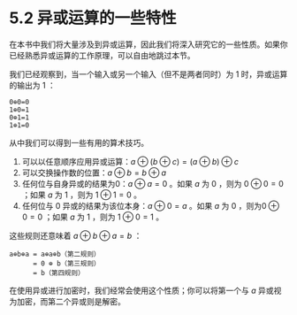 # 5.2 异或运算的一些特性

在本书中我们将大量涉及到异或运算，因此我们将深入研究它的一些性质。如果你已经熟悉异或运算的工作原理，可以自由地跳过本节。

我们已经观察到，当一个输入或另一个输入（但不是两者同时）为 $1$ 时，异或运算的输出为 $1$ ：

```
0⊕0=0
1⊕0=1
0⊕1=1
1⊕1=0
```

从中我们可以得到一些有用的算术技巧。
1. 可以以任意顺序应用异或运算：$a⊕(b⊕c) = (a⊕b)⊕c$
2. 可以交换操作数的位置：$a⊕b = b⊕a$
3. 任何位与自身异或的结果为0：$a⊕a = 0$ 。如果 $a$ 为 $0$ ，则为 $0⊕0 = 0$ ；如果 $a$ 为 $1$ ，则为 $1⊕1 = 0$ 。
4. 任何位与 $0$ 异或的结果为该位本身：$a⊕0 = a$ 。如果 $a$ 为 $0$ ，则为$0⊕0 = 0$ ；如果 $a$ 为 $1$ ，则为 $1⊕0 = 1$ 。

这些规则还意味着 $a⊕b⊕a = b$ ：

```
a⊕b⊕a = a⊕a⊕b（第二规则）
      = 0 ⊕ b（第三规则）
      = b（第四规则）
```

在使用异或进行加密时，我们经常会使用这个性质；你可以将第一个与 $a$ 异或视为加密，而第二个异或则是解密。